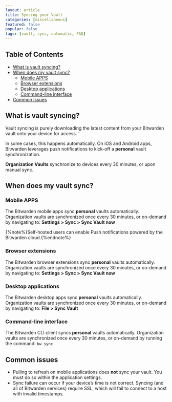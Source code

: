 ```yaml
---
layout: article
title: Syncing your Vault
categories: [miscellaneous]
featured: false
popular: false
tags: [vault, sync, automatic, FAQ]
---
```


## Table of Contents

- [What is vault syncing?](#what-is-vault-syncing-)
- [When does my vault sync?](#when-does-my-vault-sync-)
  * [Mobile APPS](#mobile-apps)
  * [Browser extensions](#browser-extensions)
  * [Desktop applications](#desktop-applications)
  * [Command-line interface](#command-line-interface)
- [Common issues](#common-issues)


## What is vault syncing?

Vault syncing is purely downloading the latest content from your Bitwarden vault onto your device for access. '

In some cases, this happens automatically. On iOS and Android apps, Bitwarden leverages push notifications to kick-off a **personal** vault synchronization.

**Organization Vaults** synchronize to devices every 30 minutes, or upon manual sync.

## When does my vault sync?

### Mobile APPS

The Bitwarden mobile apps sync **personal** vaults automatically.
Organization vaults are synchronized once every 30 minutes, or on-demand by navigating to:
**Settings > Sync > Sync Vault now**

{%note%}Self-hosted users can enable Push notifications powered by the Bitwarden cloud.{%endnote%}

### Browser extensions

The Bitwarden browser extensions sync **personal** vaults automatically.
Organization vaults are synchronized once every 30 minutes, or on-demand by navigating to:
**Settings > Sync > Sync Vault now**

### Desktop applications

The Bitwarden desktop apps sync **personal** vaults automatically.
Organization vaults are synchronized once every 30 minutes, or on-demand by navigating to: **File > Sync Vault**

### Command-line interface

The Bitwarden CLI client syncs **personal** vaults automatically.
Organization vaults are synchronized once every 30 minutes, or on-demand by running the command: ```bw sync```

## Common issues

- Pulling to refresh on mobile applications does **not** sync your vault. You must do so within the application settings.
- Sync failure can occur if your device’s time is not correct. Syncing (and all of Bitwarden services) require SSL, which will fail to connect to a host with invalid timestamps.
